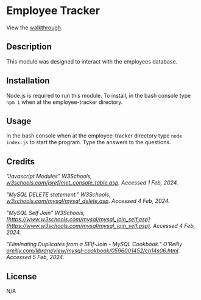 # Employee Tracker

View the [walkthrough](https://drive.google.com/file/d/1Bl2KxUGLT5WLMLd0TSMdwyjaHlqlNSEh/view?usp=sharing).


## Description

 This module was designed to interact with the employees database.

## Installation

Node.js is required to run this module.  To install, in the bash console type `npm i` when at the employee-tracker directory.

## Usage

In the bash console when at the employee-tracker directory type `node index.js` to start the program. Type the answers to the questions.

## Credits

*"Javascript Modules" W3Schools, *[w3schools.com/jsref/met_console_table.asp](https://www.w3schools.com/jsref/met_console_table.asp)*. Accessed 1 Feb, 2024.*

*"MySQL DELETE statement." W3Schools, *[w3schools.com/mysql/mysql_delete.asp](https://www.w3schools.com/mysql/mysql_delete.asp)*. Accessed 4 Feb, 2024.*

*"MySQL Self Join" W3Schools, *[https://www.w3schools.com/mysql/mysql_join_self.asp](https://www.w3schools.com/mysql/mysql_join_self.asp)*. Accessed 4 Feb, 2024.*

*"Eliminating Duplicates from a SElf-Join - MySQL Cookbook." O'Reilly *[oreilly.com/library/view/mysql-cookbook/0596001452/ch14s06.html](https://www.oreilly.com/library/view/mysql-cookbook/0596001452/ch14s06.html)*. Accessed 5 Feb, 2024.*

## License
N/A
